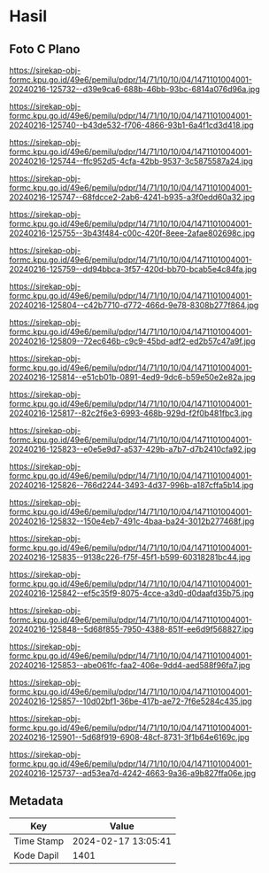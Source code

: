 # Hasil

## Foto C Plano

https://sirekap-obj-formc.kpu.go.id/49e6/pemilu/pdpr/14/71/10/10/04/1471101004001-20240216-125732--d39e9ca6-688b-46bb-93bc-6814a076d96a.jpg

https://sirekap-obj-formc.kpu.go.id/49e6/pemilu/pdpr/14/71/10/10/04/1471101004001-20240216-125740--b43de532-f706-4866-93b1-6a4f1cd3d418.jpg

https://sirekap-obj-formc.kpu.go.id/49e6/pemilu/pdpr/14/71/10/10/04/1471101004001-20240216-125744--ffc952d5-4cfa-42bb-9537-3c5875587a24.jpg

https://sirekap-obj-formc.kpu.go.id/49e6/pemilu/pdpr/14/71/10/10/04/1471101004001-20240216-125747--68fdcce2-2ab6-4241-b935-a3f0edd60a32.jpg

https://sirekap-obj-formc.kpu.go.id/49e6/pemilu/pdpr/14/71/10/10/04/1471101004001-20240216-125755--3b43f484-c00c-420f-8eee-2afae802698c.jpg

https://sirekap-obj-formc.kpu.go.id/49e6/pemilu/pdpr/14/71/10/10/04/1471101004001-20240216-125759--dd94bbca-3f57-420d-bb70-bcab5e4c84fa.jpg

https://sirekap-obj-formc.kpu.go.id/49e6/pemilu/pdpr/14/71/10/10/04/1471101004001-20240216-125804--c42b7710-d772-466d-9e78-8308b277f864.jpg

https://sirekap-obj-formc.kpu.go.id/49e6/pemilu/pdpr/14/71/10/10/04/1471101004001-20240216-125809--72ec646b-c9c9-45bd-adf2-ed2b57c47a9f.jpg

https://sirekap-obj-formc.kpu.go.id/49e6/pemilu/pdpr/14/71/10/10/04/1471101004001-20240216-125814--e51cb01b-0891-4ed9-9dc6-b59e50e2e82a.jpg

https://sirekap-obj-formc.kpu.go.id/49e6/pemilu/pdpr/14/71/10/10/04/1471101004001-20240216-125817--82c2f6e3-6993-468b-929d-f2f0b481fbc3.jpg

https://sirekap-obj-formc.kpu.go.id/49e6/pemilu/pdpr/14/71/10/10/04/1471101004001-20240216-125823--e0e5e9d7-a537-429b-a7b7-d7b2410cfa92.jpg

https://sirekap-obj-formc.kpu.go.id/49e6/pemilu/pdpr/14/71/10/10/04/1471101004001-20240216-125826--766d2244-3493-4d37-996b-a187cffa5b14.jpg

https://sirekap-obj-formc.kpu.go.id/49e6/pemilu/pdpr/14/71/10/10/04/1471101004001-20240216-125832--150e4eb7-491c-4baa-ba24-3012b277468f.jpg

https://sirekap-obj-formc.kpu.go.id/49e6/pemilu/pdpr/14/71/10/10/04/1471101004001-20240216-125835--9138c226-f75f-45f1-b599-60318281bc44.jpg

https://sirekap-obj-formc.kpu.go.id/49e6/pemilu/pdpr/14/71/10/10/04/1471101004001-20240216-125842--ef5c35f9-8075-4cce-a3d0-d0daafd35b75.jpg

https://sirekap-obj-formc.kpu.go.id/49e6/pemilu/pdpr/14/71/10/10/04/1471101004001-20240216-125848--5d68f855-7950-4388-851f-ee6d9f568827.jpg

https://sirekap-obj-formc.kpu.go.id/49e6/pemilu/pdpr/14/71/10/10/04/1471101004001-20240216-125853--abe061fc-faa2-406e-9dd4-aed588f96fa7.jpg

https://sirekap-obj-formc.kpu.go.id/49e6/pemilu/pdpr/14/71/10/10/04/1471101004001-20240216-125857--10d02bf1-36be-417b-ae72-7f6e5284c435.jpg

https://sirekap-obj-formc.kpu.go.id/49e6/pemilu/pdpr/14/71/10/10/04/1471101004001-20240216-125901--5d68f919-6908-48cf-8731-3f1b64e6169c.jpg

https://sirekap-obj-formc.kpu.go.id/49e6/pemilu/pdpr/14/71/10/10/04/1471101004001-20240216-125737--ad53ea7d-4242-4663-9a36-a9b827ffa06e.jpg


## Metadata

| Key        | Value               |
| ---------- | ------------------- |
| Time Stamp | 2024-02-17 13:05:41 |
| Kode Dapil | 1401                |




